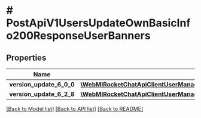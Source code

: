 # # PostApiV1UsersUpdateOwnBasicInfo200ResponseUserBanners

## Properties

Name | Type | Description | Notes
------------ | ------------- | ------------- | -------------
**version_update_6_0_0** | [**\WebMIRocketChatApiClientUserManagementApi\Model\PostApiV1UsersUpdateOwnBasicInfo200ResponseUserBannersVersionUpdate600**](PostApiV1UsersUpdateOwnBasicInfo200ResponseUserBannersVersionUpdate600.md) |  | [optional]
**version_update_6_2_8** | [**\WebMIRocketChatApiClientUserManagementApi\Model\PostApiV1UsersUpdateOwnBasicInfo200ResponseUserBannersVersionUpdate628**](PostApiV1UsersUpdateOwnBasicInfo200ResponseUserBannersVersionUpdate628.md) |  | [optional]

[[Back to Model list]](../../README.md#models) [[Back to API list]](../../README.md#endpoints) [[Back to README]](../../README.md)
